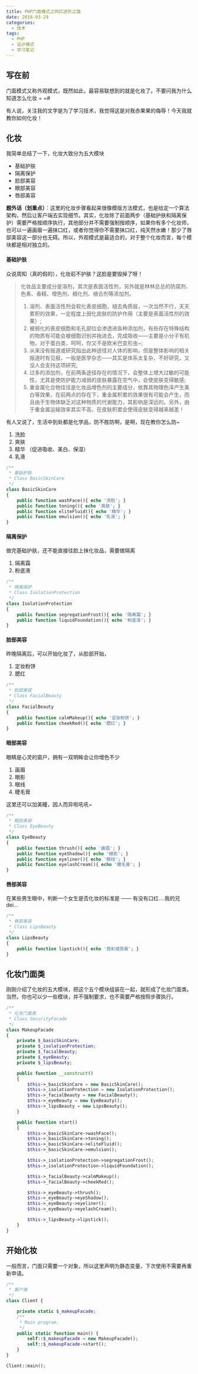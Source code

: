 ```yaml
---
title: PHP门面模式之网红进阶之路
date: 2018-03-29
categories:
  - 技术
tags: 
  - PHP 
  - 设计模式
  - 学习笔记
---
```


## 写在前

门面模式又称外观模式，既然如此，最容易联想到的就是化妆了。不要问我为什么知道怎么化妆 = =#

有人说，关注我的文字是为了学习技术，我觉得这是对我赤果果的侮辱！今天我就教你如何化妆！

## 化妆

我简单总结了一下，化妆大致分为五大模块

- 基础护肤
- 隔离保护
- 脸部美容
- 眼部美容
- 唇部美容

**题外话（划重点）**：这里的化妆步骤看起来很像模版方法模式，也是给定一个算法架构，然后让客户端去实现细节。其实，化妆除了前面两步（基础护肤和隔离保护）需要严格按顺序执行，其他部分并不需要强制按顺序，如果你有多个化妆师，也可以一遍画眉一遍抹口红，或者你觉得你不需要抹口红，纯天然水嫩！那少了唇部美容这一部分也无碍。所以，外观模式是最适合的，对于整个化妆而言，每个模块都是相对独立的。

#### 基础护肤

众说周知（真的假的），化妆前不护肤？这脸是要毁掉了呀！

>化妆品主要成分是溶剂，其次是表面活性剂，另外就是林林总总的防腐剂、色素、香精、增色剂、稠化剂、络合剂等添加剂。
>1. 溶剂、表面活性剂会软化表皮细胞，褪去角质层，一次当然不行，天天累积的效果，一定程度上弱化皮肤的防护作用（主要是表面活性剂的效果）;
>2. 被弱化的表皮细胞和毛孔部位会渗透进各种添加剂，有些存在特殊结构的物质有可能会被细胞识别并拖进去，完成吸收——主要是小分子有机物，对于蛋白类，呵呵，你又不是欧米巴变形虫~;
>3. 从来没有报道或研究指出此种途径对人体的影响，但是整体影响的相关报道时有见报，一般是医学杂志——其实是体系太复杂，不好研究，又没人会支持这项研究;
>4. 过多的添加剂，在前两条途径存在的情况下，会整体上增大过敏的可能性，尤其是使防护能力减弱的皮肤暴露在空气中，会使皮肤变得敏感;
>5. 重金属化合物往往是化妆品增色剂的主要成分，依靠其物理色泽产生美白等效果，在前两点的存在下，重金属积累的效果很有可能会产生，而且由于生物体缺乏对这种物质的代谢能力，其影响是深远的。另外，由于重金属运输效率其实不高，在皮肤积累会使得皮肤变得越来越差！

有人又说了，生活中到处都是化学品，防不胜防啊，是啊，现在教你怎么防~

1. 洗脸
2. 爽肤
3. 精华 （促进吸收、美白、保湿）
4. 乳液

```php
/**
 * 基础护肤
 * Class BasicSkinCare
 */
class BasicSkinCare
{
    public function washFace(){ echo '洗脸'; }
    public function toning(){ echo '爽肤'; }
    public function eliteFluid(){ echo '精华'; }
    public function emulsion(){ echo '乳液'; }
}
```

#### 隔离保护

做完基础护肤，还不能直接往脸上抹化妆品，需要做隔离

1. 隔离霜
2. 粉底液

```php
/**
 * 隔离保护
 * Class IsolationProtection
 */
class IsolationProtection
{
    public function segregationFrost(){ echo '隔离霜'; }
    public function liquidFoundation(){ echo '粉底液'; }
}
```

#### 脸部美容

昨晚隔离后，可以开始化妆了，从脸部开始，

1. 定妆粉饼
2. 腮红

```php
/**
 * 脸部美容
 * Class FacialBeauty
 */
class FacialBeauty
{
    public function calmMakeup(){ echo '定妆粉饼'; }
    public function cheekRed(){ echo '腮红'; }
}
```

#### 眼部美容

眼睛是心灵的窗户，拥有一双明眸会让你增色不少

1. 画眉
2. 眼影
3. 眼线
4. 睫毛膏

这里还可以加美瞳，因人而异啦吼吼~

```php
/**
 * 眼部美容
 * Class EyeBeauty
 */
class EyeBeauty
{
    public function thrush(){ echo '画眉'; }
    public function eyeShadow(){ echo '眼影'; }
    public function eyeliner(){ echo '眼线'; }
    public function eyelashCream(){ echo '睫毛膏'; }
}
```

#### 唇部美容

在某些男生眼中，判断一个女生是否化妆的标准是 —— 有没有口红....我的兄dei...

```php
/**
 * 唇部美容
 * Class LipsBeauty
 */
class LipsBeauty
{
    public function lipstick(){ echo '唇彩或唇膏'; }
}
```

## 化妆门面类

刚刚介绍了化妆的五大模块，把这个五个模块组装在一起，就形成了化妆门面类。当然，你也可以少一些模块，并不强制要求，也不需要严格按照步骤执行。

```php
/**
 * 化妆门面类
 * Class SecurityFacade
 */
class MakeupFacade
{
    private $_basicSkinCare;
    private $_isolationProtection;
    private $_facialBeauty;
    private $_eyeBeauty;
    private $_lipsBeauty;

    public function __construct()
    {
        $this->_basicSkinCare = new BasicSkinCare();
        $this->_isolationProtection = new IsolationProtection();
        $this->_facialBeauty = new FacialBeauty();
        $this->_eyeBeauty = new EyeBeauty();
        $this->_lipsBeauty = new LipsBeauty();
    }

    public function start()
    {
        $this->_basicSkinCare->washFace();
        $this->_basicSkinCare->toning();
        $this->_basicSkinCare->eliteFluid();
        $this->_basicSkinCare->emulsion();

        $this->_isolationProtection->segregationFrost();
        $this->_isolationProtection->liquidFoundation();

        $this->_facialBeauty->calmMakeup();
        $this->_facialBeauty->cheekRed();

        $this->_eyeBeauty->thrush();
        $this->_eyeBeauty->eyeShadow();
        $this->_eyeBeauty->eyeliner();
        $this->_eyeBeauty->eyelashCream();

        $this->_lipsBeauty->lipstick();
    }
}
```

## 开始化妆

一般而言，门面只需要一个对象，所以这里声明为静态变量，下次使用不需要再重新申请。

```php
/**
 * 客户端
 */
class Client {

    private static $_makeupFacade;
    /**
     * Main program.
     */
    public static function main() {
        self::$_makeupFacade = new MakeupFacade();
        self::$_makeupFacade->start();
    }
}

Client::main();
```